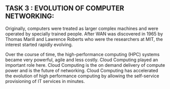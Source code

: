 ## TASK 3 : EVOLUTION OF COMPUTER NETWORKING:

Originally, computers were treated as larger complex machines and were operated by specially trained people. After WAN was discovered in 1965 by Thomas Marill and Lawrence Roberts who were the researchers at MIT, the interest started rapidly evolving. 

Over the course of time, the high-performance computing (HPC) systems became very powerful, agile and less costly. Cloud Computing played an important role here. Cloud Computing is the on demand delivery of compute power and is the future of networking. Cloud Computing has accelerated the evolution of high performance computing by allowing the self-service provisioning of IT services in minutes. 

